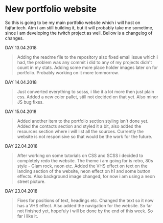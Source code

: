 # New portfolio website

So this is going to be my main portfolio website which i will host on fajfar.tech. Atm i am still building it, but it will probably take me sometime, since i am developing the twitch project as well. Bellow is a changelog of changes.

DAY 13.04.2018

> Adding the readme file to the repository also fixed email issue which i had, the problem was any commit i did to any of my projects didn't count in my stats. Adding some more place holder images later on for portfolio. Probably working on it more tommorrow. 

DAY 14.04.2018

> Just converted everything to scsss, i like it a lot more then just plain css. Added a new color pallet, still not decided on that yet. Also minor JS bug fixes.

DAY 15.04.2018

> Added another item to the portfolio section styling isn't done yet. Added the contacts section and styled it a bit, also added the resources section where i will list all the sources. Currently the website is not responisive so that would be the work for the future. 

DAY 22.04.2018

> After working on some tutorials on CSS and SCSS i decided to completely redo the website. The theme i am going for is retro, 80s style - Glam rock, neon etc. Added the VHS effect on text on the landing section of the website, neon effect on h1 and some button effects. Also background image changed, for now i am using a neon street picture. 

DAY 23.04.2018

> Fixes for positions of text, headings etc. Changed the text so it now has a VHS effect. Also added the navigation for the website. So far not finished yet, hopefuly i will be done by the end of this week. So far i like it.